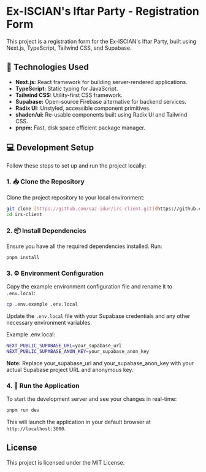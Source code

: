 # Ex-ISCIAN's Iftar Party - Registration Form

This project is a registration form for the Ex-ISCIAN's Iftar Party, built using Next.js, TypeScript, Tailwind CSS, and Supabase.

## 🚀 Technologies Used

- **Next.js:** React framework for building server-rendered applications.
- **TypeScript:** Static typing for JavaScript.
- **Tailwind CSS:** Utility-first CSS framework.
- **Supabase:** Open-source Firebase alternative for backend services.
- **Radix UI:** Unstyled, accessible component primitives.
- **shadcn/ui:** Re-usable components built using Radix UI and Tailwind CSS.
- **pnpm:** Fast, disk space efficient package manager.

## 💻 Development Setup

Follow these steps to set up and run the project locally:

### 1. 📥 Clone the Repository

Clone the project repository to your local environment:

```bash
git clone [https://github.com/saz-idur/irs-client.git](https://github.com/saz-idur/irs-client.git)
cd irs-client
```

### 2. 📦 Install Dependencies

Ensure you have all the required dependencies installed. Run:

```bash
pnpm install
```

### 3. ⚙️ Environment Configuration

Copy the example environment configuration file and rename it to `.env.local`:

```bash
cp .env.example .env.local
```

Update the `.env.local` file with your Supabase credentials and any other necessary environment variables.

Example .env.local:

```bash
NEXT_PUBLIC_SUPABASE_URL=your_supabase_url
NEXT_PUBLIC_SUPABASE_ANON_KEY=your_supabase_anon_key
```

**Note:** Replace your_supabase_url and your_supabase_anon_key with your actual Supabase project URL and anonymous key.

### 4. 🚀 Run the Application

To start the development server and see your changes in real-time:

```bash
pnpm run dev
```

This will launch the application in your default browser at `http://localhost:3000`.

## License

This project is licensed under the MIT License.
